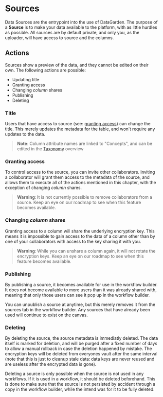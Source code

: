 # Sources

Data Sources are the entrypoint into the use of DataGarden. The purpose of a **Source** is to make your data available
to the platform, with as little hurdles as possible. All sources are by default private, and only you, as the uploader,
will have access to source and the columns.

## Actions
Sources show a preview of the data, and they cannot be edited on their own. The following actions are possible:
- Updating title
- Granting access
- Changing *column* shares
- Publishing
- Deleting

### Title
Users that have access to source (see: [granting access](#granting-access)) can change the title. This merely updates
the metadata for the table, and won't require any updates to the data.

> **Note**: Column attribute names are linked to "Concepts", and can be edited in the [Taxonomy](../taxonomy.md) overview

### Granting access
To control access to the source, you can invite other collaborators. Inviting a collaborator will grant them access to
the metadata of the source, and allows them to execute all of the actions mentioned in this chapter, with the exception
of changing *column* shares.

> **Warning**: It is not currently possible to remove collaborators from a source. Keep an eye on our roadmap to see when this
> feature becomes available.

### Changing *column* shares
Granting access to a column will share the underlying encryption key. This means it is impossible to gain access to the
data of a column other than by one of your collaborators with access to the key sharing it with you.

> **Warning**: While you can unshare a column again, it will not rotate the encryption keys. Keep an eye on our roadmap to
> see when this feature becomes available.

### Publishing
By publishing a source, it becomes available for use in the workflow builder. It does not become available to more users
than it was already shared with, meaning that only those users can see it pop up in the workflow builder.

You can unpublish a source at anytime, but this merely removes it from the sources tab in the workflow builder. Any
sources that have already been used will continue to exist on the canvas.

### Deleting
By deleting the source, the source metadata is immediatly deleted. The data itself is marked for deletion, and will be
purged after a fixed number of days to allow a manual rollback in case the deletion happened by mistake. The encryption
keys will be deleted from everyones vault after the same interval (note that this is just to cleanup stale data: data keys
are never reused and are useless after the encrypted data is gone).

Deleting a source is only possible when the source is not used in any workflows. If it is used in a workflow, it should
be deleted beforehand. This is done to make sure that the source is not persisted by accident through a copy in the
workflow builder, while the intend was for it to be fully deleted.

